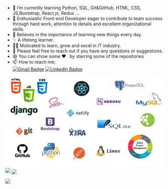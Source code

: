 
-  🌱  I’m currently learning Python, SQL, Git&GitHub, HTML, CSS, JS,Bootstrap, React.js, Redux ...
-  👯  Enthusiastic Front-end Developer eager to contribute to team success through hard work, attention to details and excellent organizational skills.
-  📝  Believes in the importance of learning new things every day. 
-  ✨  A lifelong learner. 
-  👨‍💻  Motivated to learn, grow and excel in IT industry.
-  💬 Please feel free to reach out if you have any questions or suggestions.
-  😄 You can show some   ❤️    &nbsp; by starring some of the repositories
-  📫 How to reach me;<br>
[![Gmail Badge](https://img.shields.io/badge/Gmail-D14836?style=for-the-badge&logo=gmail&logoColor=white)](https://mail.google.com/mail/u/0/?hl=tr&tf=cm&fs=1&to=eyupkirci@gmail.com)
[![LinkedIn Badge](https://img.shields.io/badge/LinkedIn-0077B5?style=for-the-badge&logo=linkedin&logoColor=white)](https://www.linkedin.com/in/eyupkirci)

<img src="https://github.com/eyupkirci/eyupkirci/blob/main/ss.png?raw=true">
<img src="https://github-readme-stats.vercel.app/api?username=eyupkirci&count_private=true&show_icons=true&theme=merko" > 
<img align="center" src="https://github-readme-stats.vercel.app/api/top-langs/?username=eyupkirci&layout=compact&theme=merko" />


![](https://komarev.com/ghpvc/?username=eyupkirci)
<br>
